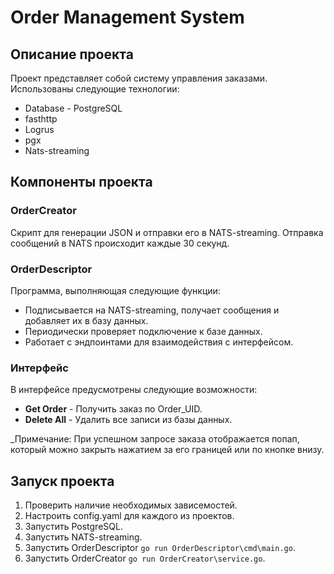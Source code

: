 # Order Management System

## Описание проекта

Проект представляет собой систему управления заказами.
Использованы следующие технологии:
- Database - PostgreSQL
- fasthttp
- Logrus
- pgx
- Nats-streaming

## Компоненты проекта

### OrderCreator
Скрипт для генерации JSON и отправки его в NATS-streaming. Отправка сообщений в NATS происходит каждые 30 секунд.

### OrderDescriptor
Программа, выполняющая следующие функции:

- Подписывается на NATS-streaming, получает сообщения и добавляет их в базу данных.
- Периодически проверяет подключение к базе данных.
- Работает с эндпоинтами для взаимодействия с интерфейсом.

### Интерфейс
В интерфейсе предусмотрены следующие возможности:

- **Get Order** - Получить заказ по Order_UID.
- **Delete All** - Удалить все записи из базы данных.

_Примечание: При успешном запросе заказа отображается попап, который можно закрыть нажатием за его границей или по кнопке внизу.

## Запуск проекта

1. Проверить наличие необходимых зависемостей.
2. Настроить config.yaml для каждого из проектов.
3. Запустить PostgreSQL.
4. Запустить NATS-streaming.
5. Запустить OrderDescriptor `go run OrderDescriptor\cmd\main.go`.
6. Запустить OrderCreator `go run OrderCreator\service.go`.

